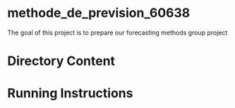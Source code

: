 # methode_de_prevision_60638

The goal of this project is to prepare our forecasting methods group
project

# Directory Content

# Running Instructions